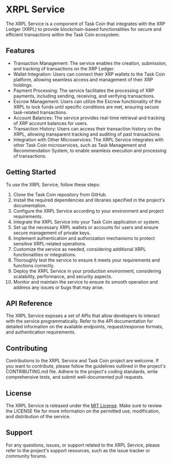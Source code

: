 # XRPL Service

The XRPL Service is a component of Task Coin that integrates with the XRP Ledger (XRPL) to provide blockchain-based functionalities for secure and efficient transactions within the Task Coin ecosystem.

## Features

- Transaction Management: The service enables the creation, submission, and tracking of transactions on the XRP Ledger.
- Wallet Integration: Users can connect their XRP wallets to the Task Coin platform, allowing seamless access and management of their XRP holdings.
- Payment Processing: The service facilitates the processing of XRP payments, including sending, receiving, and verifying transactions.
- Escrow Management: Users can utilize the Escrow functionality of the XRPL to lock funds until specific conditions are met, ensuring secure task-related transactions.
- Account Balances: The service provides real-time retrieval and tracking of XRP account balances for users.
- Transaction History: Users can access their transaction history on the XRPL, allowing transparent tracking and auditing of past transactions.
- Integration with Other Microservices: The XRPL Service integrates with other Task Coin microservices, such as Task Management and Recommendation System, to enable seamless execution and processing of transactions.

## Getting Started

To use the XRPL Service, follow these steps:

1. Clone the Task Coin repository from GitHub.
2. Install the required dependencies and libraries specified in the project's documentation.
3. Configure the XRPL Service according to your environment and project requirements.
4. Integrate the XRPL Service into your Task Coin application or system.
5. Set up the necessary XRPL wallets or accounts for users and ensure secure management of private keys.
6. Implement authentication and authorization mechanisms to protect sensitive XRPL-related operations.
7. Customize the service as needed, considering additional XRPL functionalities or integrations.
8. Thoroughly test the service to ensure it meets your requirements and functions correctly.
9. Deploy the XRPL Service in your production environment, considering scalability, performance, and security aspects.
10. Monitor and maintain the service to ensure its smooth operation and address any issues or bugs that may arise.

## API Reference

The XRPL Service exposes a set of APIs that allow developers to interact with the service programmatically. Refer to the API documentation for detailed information on the available endpoints, request/response formats, and authentication requirements.

## Contributing

Contributions to the XRPL Service and Task Coin project are welcome. If you want to contribute, please follow the guidelines outlined in the project's CONTRIBUTING.md file. Adhere to the project's coding standards, write comprehensive tests, and submit well-documented pull requests.

## License

The XRPL Service is released under the [MIT License](https://opensource.org/licenses/MIT). Make sure to review the LICENSE file for more information on the permitted use, modification, and distribution of the service.

## Support

For any questions, issues, or support related to the XRPL Service, please refer to the project's support resources, such as the issue tracker or community forums.